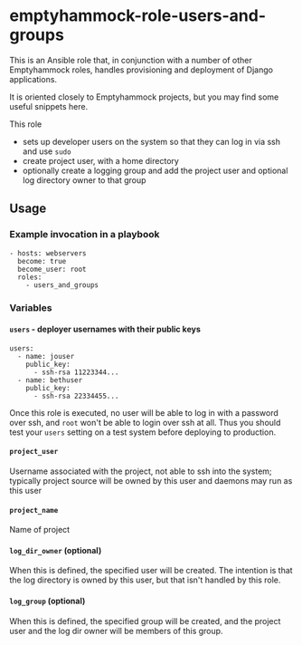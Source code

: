 # emptyhammock-role-users-and-groups

This is an Ansible role that, in conjunction with a number of other Emptyhammock
roles, handles provisioning and deployment of Django applications.

It is oriented closely to Emptyhammock projects, but you may find some useful
snippets here.

This role

* sets up developer users on the system so that they can log in via ssh and
  use `sudo`
* create project user, with a home directory
* optionally create a logging group and add the project user and optional
  log directory owner to that group

## Usage

### Example invocation in a playbook

```
- hosts: webservers
  become: true
  become_user: root
  roles:
    - users_and_groups
```

### Variables

#### `users` - deployer usernames with their public keys

```
users:
  - name: jouser
    public_key:
      - ssh-rsa 11223344...
  - name: bethuser
    public_key:
      - ssh-rsa 22334455...
```

Once this role is executed, no user will be able to log in with a password over
ssh, and `root` won't be able to login over ssh at all.  Thus you should test
your `users` setting on a test system before deploying to production. 

#### `project_user`

Username associated with the project, not able to ssh into the system; typically
project source will be owned by this user and daemons may run as this user

#### `project_name`

Name of project

#### `log_dir_owner` (optional)

When this is defined, the specified user will be created.  The intention is
that the log directory is owned by this user, but that isn't handled by this
role.

#### `log_group` (optional)

When this is defined, the specified group will be created, and the project user
and the log dir owner will be members of this group.
